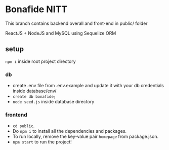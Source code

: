 # Bonafide NITT

This branch contains backend overall and front-end in public/ folder

ReactJS + NodeJS and MySQL using Sequelize ORM

## setup

```npm i``` inside root project directory

### db

* create .env file from .env.example and update it with your db credentials inside database/env/ <br />
* ```create db bonafide;``` <br />
* ```node seed.js``` inside database directory

### frontend
* ```cd public```. <br />
* Do <code>npm i</code> to install all the dependencies and packages. <br />
* To run locally, remove the key-value pair ```homepage``` from package.json. <br />
* ```npm start``` to run the project!
        
